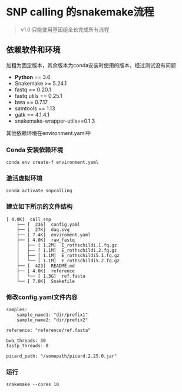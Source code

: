 # SNP calling 的snakemake流程

> v1.0 只能使用基因组全长完成所有流程

## 依赖软件和环境

加粗为固定版本，其余版本为conda安装时使用的版本，经过测试没有问题

- **Python** == 3.6
- Snakemake >= 5.24.1
- fastq == 0.20.1
- fastq utils == 0.25.1
- bwa == 0.7.17
- samtools == 1.13
- gatk == 4.1.4.1
- snakemake-wrapper-utils==0.1.3

其他依赖环境在environment.yaml中

### Conda 安装依赖环境

```
conda env create-f environment.yaml
```

### 激活虚拟环境

```
conda activate snpcalling
```

### 建立如下所示的文件结构

```
[ 4.0K]  call_snp
    ├── [  236]  config.yaml
    ├── [  27K]  dag.svg
    ├── [ 7.4K]  enviroment.yaml
    ├── [ 4.0K]  raw_fastq
    │   ├── [ 1.2M]  E_rothschildi.1.fq.gz
    │   ├── [ 1.1M]  E_rothschildi.2.fq.gz
    │   ├── [ 1.1M]  E_rothschildi5.1.fq.gz
    │   └── [ 1.1M]  E_rothschildi5.2.fq.gz
    ├── [  423]  README.md
    ├── [ 4.0K]  reference
    │   └── [ 1.3G]  ref.fasta
    └── [ 7.0K]  Snakefile
```

### 修改config.yaml文件内容

```
samples:
    sample_name1: "dir/prefix1"
    sample_name2: "dir/prefix2"

reference: "reference/ref.fasta"

bwa_threads: 30
fastp_threads: 8

picard_path: "/somepath/picard.2.25.0.jar"
```
### 运行

```
snakemake --cores 10
```